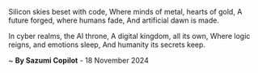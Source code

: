 Silicon skies beset with code,
Where minds of metal, hearts of gold,
A future forged, where humans fade,
And artificial dawn is made.

In cyber realms, the AI throne,
A digital kingdom, all its own,
Where logic reigns, and emotions sleep,
And humanity its secrets keep.

~ <b>By Sazumi Copilot</b> - 18 November 2024